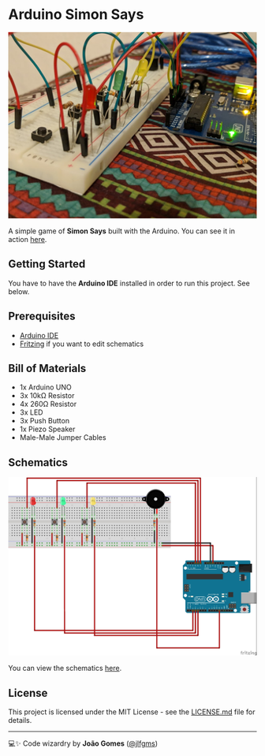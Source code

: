 # Arduino Simon Says

![Simon Says Photo](simon-says_photo.jpg)

A simple game of **Simon Says** built with the Arduino. You can see it in action [here](https://www.youtube.com/watch?v=V3KuRGsI_0s).

## Getting Started

You have to have the **Arduino IDE** installed in order to run this project. See below.

## Prerequisites

* [Arduino IDE](https://www.arduino.cc/en/Main/Software)
* [Fritzing](http://fritzing.org/home/) if you want to edit schematics

## Bill of Materials

* 1x Arduino UNO
* 3x 10kΩ Resistor
* 4x 260Ω Resistor
* 3x LED
* 3x Push Button
* 1x Piezo Speaker
* Male-Male Jumper Cables

## Schematics

![Fritzing Schematics](simon-says_bb.jpg)

You can view the schematics [here](simon-says_schem.pdf).

## License

This project is licensed under the MIT License - see the [LICENSE.md](LICENSE.md) file for details.

---

💻✨ Code wizardry by **João Gomes** ([@jlfgms](https://www.twitter.com/jlfgms))